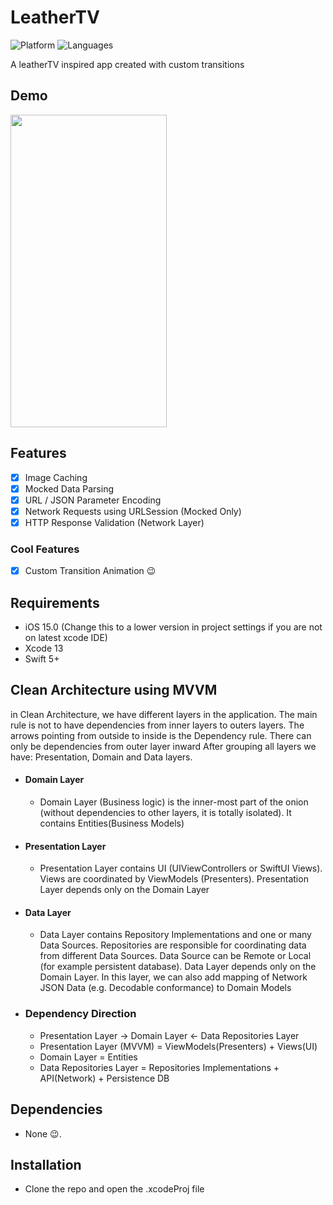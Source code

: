 # LeatherTV

![Platform](https://img.shields.io/badge/Platform-iOS-orange.svg)
![Languages](https://img.shields.io/badge/Language-Swift-orange.svg)

A leatherTV inspired app created with custom transitions

## Demo
<img src="https://media.giphy.com/media/04qwsBC0GSqykitH5g/giphy.gif" width="250" height="500" />

## Features

- [x] Image Caching 
- [x] Mocked Data Parsing
- [x] URL / JSON Parameter Encoding
- [x] Network Requests using URLSession (Mocked Only)
- [x] HTTP Response Validation (Network Layer)

### Cool Features

- [x] Custom Transition Animation 😉

## Requirements

- iOS 15.0 (Change this to a lower version in project settings if you are not on latest xcode IDE)
- Xcode 13
- Swift 5+

## Clean Architecture using MVVM
in Clean Architecture, we have different layers in the application. The main rule is not to have dependencies from inner layers to outers layers. The arrows pointing from outside to inside is the Dependency rule. There can only be dependencies from outer layer inward
After grouping all layers we have: Presentation, Domain and Data layers.
- #### Domain Layer 
  - Domain Layer (Business logic) is the inner-most part of the onion (without dependencies to other layers, it is totally isolated). It contains Entities(Business Models)
- #### Presentation Layer 
  - Presentation Layer contains UI (UIViewControllers or SwiftUI Views). Views are coordinated by ViewModels (Presenters). Presentation Layer depends only on the Domain Layer
- #### Data Layer
  - Data Layer contains Repository Implementations and one or many Data Sources. Repositories are responsible for coordinating data from different Data Sources. Data Source can be Remote or Local (for example persistent database). Data Layer depends only on the Domain Layer. In this layer, we can also add mapping of Network JSON Data (e.g. Decodable conformance) to Domain Models

- ### Dependency Direction
  - Presentation Layer -> Domain Layer <- Data Repositories Layer
  - Presentation Layer (MVVM) = ViewModels(Presenters) + Views(UI)
  - Domain Layer = Entities
  - Data Repositories Layer = Repositories Implementations + API(Network) + Persistence DB

## Dependencies

- None 😉.

## Installation

- Clone the repo and open the .xcodeProj file
